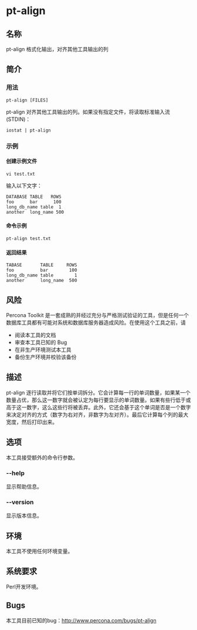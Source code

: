 # pt-align

## 名称

pt-align 格式化输出，对齐其他工具输出的列

## 简介

### 用法
```
pt-align [FILES]
```
pt-align 对齐其他工具输出的列。如果没有指定文件，将读取标准输入流(STDIN)：
```
iostat | pt-align
```

### 示例
#### 创建示例文件
```
vi test.txt
```
输入以下文字：
```
DATABASE TABLE   ROWS
foo      bar      100
long_db_name table  1
another  long_name 500
```
#### 命令示例
```
pt-align test.txt
```
#### 返回结果
```
TABASE       TABLE     ROWS
foo          bar        100
long_db_name table        1
another      long_name  500
```

## 风险

Percona Toolkit 是一套成熟的并经过充分与严格测试验证的工具，但是任何一个数据库工具都有可能对系统和数据库服务器造成风险。在使用这个工具之前，请
* 阅读本工具的文档
* 审查本工具已知的 Bug
* 在非生产环境测试本工具
* 备份生产环境并校验该备份

## 描述

pt-align 逐行读取并将它们按单词拆分。它会计算每一行的单词数量，如果某一个数量占优，那么这一数字就会被认定为每行要显示的单词数量。如果有些行低于或高于这一数字，这么这些行将被丢弃。此外，它还会基于这个单词是否是一个数字来决定对齐的方式（数字为右对齐，非数字为左对齐）。最后它计算每个列的最大宽度，然后打印出来。

## 选项

本工具接受额外的命令行参数。

### --help
显示帮助信息。

### --version
显示版本信息。

## 环境
本工具不使用任何环境变量。
## 系统要求

Perl开发环境。
## Bugs

本工具目前已知的bug：http://www.percona.com/bugs/pt-align